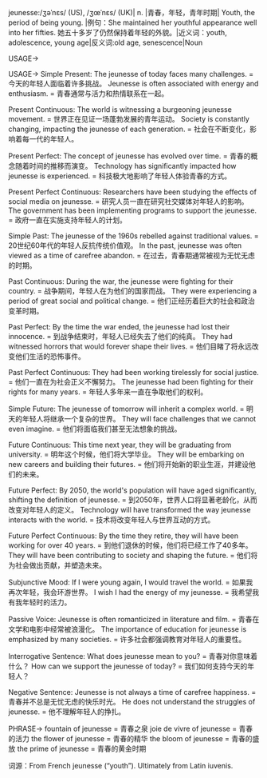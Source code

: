 jeunesse:/ʒəˈnɛs/ (US), /ʒœˈnɛs/ (UK)| n. |青春，年轻，青年时期| Youth, the period of being young. |例句：She maintained her youthful appearance well into her fifties. 她五十多岁了仍然保持着年轻的外貌。|近义词：youth, adolescence, young age|反义词:old age, senescence|Noun

USAGE->

USAGE->
Simple Present:
The jeunesse of today faces many challenges. = 今天的年轻人面临着许多挑战。
Jeunesse is often associated with energy and enthusiasm. = 青春通常与活力和热情联系在一起。

Present Continuous:
The world is witnessing a burgeoning jeunesse movement. = 世界正在见证一场蓬勃发展的青年运动。
Society is constantly changing, impacting the jeunesse of each generation. = 社会在不断变化，影响着每一代的年轻人。

Present Perfect:
The concept of jeunesse has evolved over time. = 青春的概念随着时间的推移而演变。
Technology has significantly impacted how jeunesse is experienced. = 科技极大地影响了年轻人体验青春的方式。

Present Perfect Continuous:
Researchers have been studying the effects of social media on jeunesse. = 研究人员一直在研究社交媒体对年轻人的影响。
The government has been implementing programs to support the jeunesse. = 政府一直在实施支持年轻人的计划。

Simple Past:
The jeunesse of the 1960s rebelled against traditional values. = 20世纪60年代的年轻人反抗传统价值观。
In the past, jeunesse was often viewed as a time of carefree abandon. = 在过去，青春期通常被视为无忧无虑的时期。

Past Continuous:
During the war, the jeunesse were fighting for their country. = 战争期间，年轻人在为他们的国家而战。
They were experiencing a period of great social and political change. = 他们正经历着巨大的社会和政治变革时期。

Past Perfect:
By the time the war ended, the jeunesse had lost their innocence. = 到战争结束时，年轻人已经失去了他们的纯真。
They had witnessed horrors that would forever shape their lives. = 他们目睹了将永远改变他们生活的恐怖事件。

Past Perfect Continuous:
They had been working tirelessly for social justice. = 他们一直在为社会正义不懈努力。
The jeunesse had been fighting for their rights for many years. = 年轻人多年来一直在争取他们的权利。

Simple Future:
The jeunesse of tomorrow will inherit a complex world. = 明天的年轻人将继承一个复杂的世界。
They will face challenges that we cannot even imagine. = 他们将面临我们甚至无法想象的挑战。

Future Continuous:
This time next year, they will be graduating from university. = 明年这个时候，他们将大学毕业。
They will be embarking on new careers and building their futures. = 他们将开始新的职业生涯，并建设他们的未来。

Future Perfect:
By 2050, the world's population will have aged significantly, shifting the definition of jeunesse. = 到2050年，世界人口将显著老龄化，从而改变对年轻人的定义。
Technology will have transformed the way jeunesse interacts with the world. = 技术将改变年轻人与世界互动的方式。

Future Perfect Continuous:
By the time they retire, they will have been working for over 40 years. = 到他们退休的时候，他们将已经工作了40多年。
They will have been contributing to society and shaping the future. = 他们将为社会做出贡献，并塑造未来。

Subjunctive Mood:
If I were young again, I would travel the world. = 如果我再次年轻，我会环游世界。
I wish I had the energy of my jeunesse. = 我希望我有我年轻时的活力。


Passive Voice:
Jeunesse is often romanticized in literature and film. = 青春在文学和电影中经常被浪漫化。
The importance of education for jeunesse is emphasized by many societies. = 许多社会都强调教育对年轻人的重要性。

Interrogative Sentence:
What does jeunesse mean to you? = 青春对你意味着什么？
How can we support the jeunesse of today? = 我们如何支持今天的年轻人？

Negative Sentence:
Jeunesse is not always a time of carefree happiness. = 青春并不总是无忧无虑的快乐时光。
He does not understand the struggles of jeunesse. = 他不理解年轻人的挣扎。


PHRASE->
fountain of jeunesse = 青春之泉
joie de vivre of jeunesse = 青春的活力
the flower of jeunesse = 青春的精华
the bloom of jeunesse = 青春的盛放
the prime of jeunesse = 青春的黄金时期


词源：From French jeunesse (“youth”). Ultimately from Latin iuvenis.

